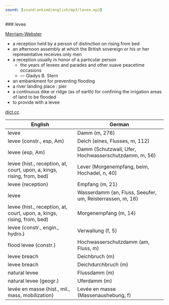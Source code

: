 ```yaml
---
sound: [sound:ankimd/english/mp3/levee.mp3]
---
```


\### levee

[Merriam-Webster](https://www.merriam-webster.com/dictionary/levee)

- a reception held by a person of distinction on rising from bed
- an afternoon assembly at which the British sovereign or his or her representative receives only men
- a reception usually in honor of a particular person
    - the years of levees and parades and other suave peacetime occasions
    - — Gladys B. Stern
- an embankment for preventing flooding
- a river landing place : pier
- a continuous dike or ridge (as of earth) for confining the irrigation areas of land to be flooded
- to provide with a levee

[dict.cc](https://www.dict.cc/levee)

| English        | German       |
| -------------- | ------------ |
| levee | Damm (m, 276) |
| levee (constr., esp, Am) | Deich (eines, Flusses, m, 112) |
| levee (esp, Am) | Damm (Schutzwall, Ufer, Hochwasserschutzdamm, m, 56) |
| levee (hist., reception, at, court, upon, a, kings, rising, from, bed) | Lever (Morgenempfang, beim, Hochadel, n, 40) |
| levee (reception) | Empfang (m, 21) |
| levee | Wasserdamm (an, Fluss, Seeufer, um, Reisterrassen, m, 16) |
| levee (hist., reception, at, court, upon, a, kings, rising, from, bed) | Morgenempfang (m, 14) |
| levee (constr., engin., hydro.) | Verwallung (f, 5) |
| flood levee (constr.) | Hochwasserschutzdamm (am, Fluss, m) |
| levee breach | Deichbruch (m) |
| levee breach | Deichdurchbruch (m) |
| natural levee | Flussdamm (m) |
| natural levee (geogr.) | Uferdamm (m) |
| levée en masse (hist., mil., mass, mobilization) | Levée en masse (Massenaushebung, f) |
